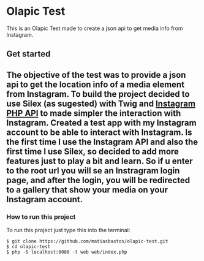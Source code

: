 # Olapic Test
This is an Olapic Test made to create a json api to get media info from Instagram.
## Get started
The objective of the test was to provide a json api to get the location info of a media element from Instagram.
To build the project decided to use Silex (as sugested) with Twig and [Instagram PHP API](https://github.com/cosenary/Instagram-PHP-API) to made simpler the interaction with Instagram.
Created a test app with my Instagram account to be able to interact with Instagram.
Is the first time I use the Instagram API and also the first time I use Silex, so decided to add more features just to play a bit and learn. So if u enter to the root url you will se an Instragram login page, and after the login, you will be redirected to a gallery that show your media on your Instagram account.
---
### How to run this project
To run this project just type this into the terminal:
```
$ git clone https://github.com/matiasbastos/olapic-test.git
$ cd olapic-test
$ php -S localhost:8080 -t web web/index.php
```
